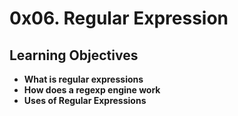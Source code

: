 # 0x06. Regular Expression

## Learning Objectives
* **What is regular expressions**
* **How does a regexp engine work**
* **Uses of Regular Expressions**
